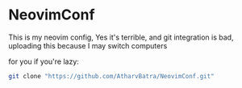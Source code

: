 # NeovimConf
This is my neovim config, Yes it's terrible, and git integration is bad, uploading this because I may switch computers

for you if you're lazy:

```sh
git clone "https://github.com/AtharvBatra/NeovimConf.git"
```
